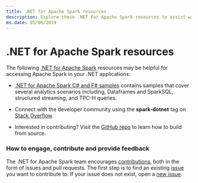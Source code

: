 ```yaml
---
title: .NET for Apache Spark resources
description: Explore these .NET for Apache Spark resources to assist with custom data science solutions creation and integration into your .NET applications.
ms.date: 05/06/2019
---
```

# .NET for Apache Spark resources

The following [.NET for Apache Spark](../index.yml) resources may be helpful for accessing Apache Spark in your .NET applications:

* [.NET for Apache Spark C# and F# samples](https://github.com/dotnet/spark#samples) contains samples that cover several analytics scenarios including, Dataframes and SparkSQL, structured streaming, and TPC-H queries.

* Connect with the developer community using the **spark-dotnet** tag on [Stack Overflow](https://stackoverflow.com/questions/tagged/spark-dotnet).

* Interested in contributing? Visit the [GitHub repo](https://github.com/dotnet/spark) to learn how to build from source.

### How to engage, contribute and provide feedback

The .NET for Apache Spark team encourages [contributions](https://github.com/dotnet/spark/blob/master/docs/contributing.md), both in the form of issues and pull requests. The first step is to find an existing [issue](https://github.com/dotnet/spark/issues) you want to contribute to. If your issue does not exist, open a [new issue](https://github.com/dotnet/spark/issues?utf8=%E2%9C%93&q=is%3Aissue+is%3Aopen+).